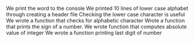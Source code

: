 We print the word to the console
We printed 10 lines of lower case alphabet through creating a header file
Checking the lower case character is useful
We wrote a function that checks for alphabetic character
Wrote a function that prints the sign of a number.
We wrote function that computes absolute value of integer
We wrote a function printing last digit of number
